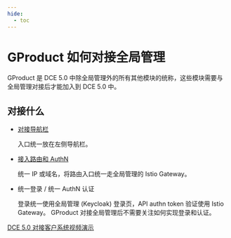 ```yaml
---
hide:
  - toc
---
```


# GProduct 如何对接全局管理

GProduct 是 DCE 5.0 中除全局管理外的所有其他模块的统称，这些模块需要与全局管理对接后才能加入到 DCE 5.0 中。

## 对接什么

- [对接导航栏](./nav.md)

    入口统一放在左侧导航栏。

- [接入路由和 AuthN](route-auth.md)

    统一 IP 或域名，将路由入口统一走全局管理的 Istio Gateway。

- 统一登录 / 统一 AuthN 认证

    登录统一使用全局管理 (Keycloak) 登录页，API authn token 验证使用 Istio Gateway。
    GProduct 对接全局管理后不需要关注如何实现登录和认证。

[DCE 5.0 对接客户系统视频演示](../../videos/use-cases.md#dce-50_2)
